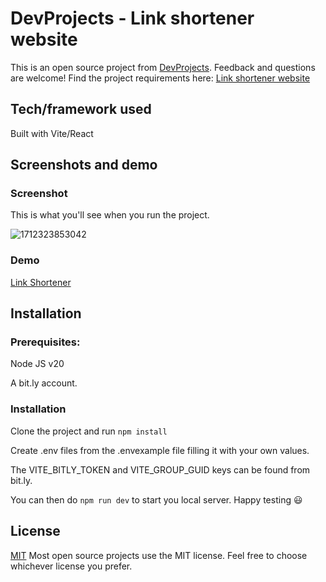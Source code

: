 # DevProjects - Link shortener website

This is an open source project from [DevProjects](http://www.codementor.io/projects). Feedback and questions are welcome!
Find the project requirements here: [Link shortener website](https://www.codementor.io/projects/web/link-shortener-website-brqjanf6zq)

## Tech/framework used

Built with Vite/React

## Screenshots and demo

### Screenshot

This is what you'll see when you run the project.

![1712323853042](https://file+.vscode-resource.vscode-cdn.net/Users/frankwillis/Projects/learning/linkshortener/image/README/1712323853042.png "Project page")

### Demo

[Link Shortener](https://linkshortener-rose.vercel.app/)

## Installation

### Prerequisites:

Node JS v20

A bit.ly account.

### Installation

Clone the project and  run `npm install`

Create .env files from the .envexample file filling it with your own values.

The VITE_BITLY_TOKEN and VITE_GROUP_GUID keys can be found from bit.ly.

You can then do `npm run dev` to start you local server. Happy testing 😃

## License

[MIT](https://choosealicense.com/licenses/mit/)
Most open source projects use the MIT license. Feel free to choose whichever license you prefer.
